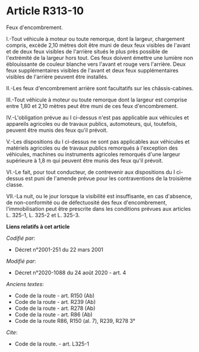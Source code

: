 # Article R313-10

Feux d'encombrement. 

I.-Tout véhicule à moteur ou toute remorque, dont la largeur, chargement compris, excède 2,10 mètres doit être muni de deux
feux visibles de l'avant et de deux feux visibles de l'arrière situés le plus près possible de l'extrémité de la largeur hors
tout. Ces feux doivent émettre une lumière non éblouissante de couleur blanche vers l'avant et rouge vers l'arrière. Deux
feux supplémentaires visibles de l'avant et deux feux supplémentaires visibles de l'arrière peuvent être installés. 

II.-Les feux d'encombrement arrière sont facultatifs sur les châssis-cabines. 

III.-Tout véhicule à moteur ou toute remorque dont la largeur est comprise entre 1,80 et 2,10 mètres peut être muni de ces
feux d'encombrement. 

IV.-L'obligation prévue au I ci-dessus n'est pas applicable aux véhicules et appareils agricoles ou de travaux publics,
automoteurs, qui, toutefois, peuvent être munis des feux qu'il prévoit. 

V.-Les dispositions du I ci-dessus ne sont pas applicables aux véhicules et matériels agricoles ou de travaux publics
remorqués à l'exception des véhicules, machines ou instruments agricoles remorqués d'une largeur supérieure à 1,8 m qui
peuvent être munis des feux qu'il prévoit. 

VI.-Le fait, pour tout conducteur, de contrevenir aux dispositions du I ci-dessus est puni de l'amende prévue pour les
contraventions de la troisième classe. 

VII.-La nuit, ou le jour lorsque la visibilité est insuffisante, en cas d'absence, de non-conformité ou de défectuosité des
feux d'encombrement, l'immobilisation peut être prescrite dans les conditions prévues aux articles          L. 325-1, L.
325-2 et L. 325-3.

**Liens relatifs à cet article**

_Codifié par_:

  - Décret n°2001-251 du 22 mars 2001

_Modifié par_:

  - Décret n°2020-1088 du 24 août 2020 - art. 4

_Anciens textes_:

  - Code de la route - art. R150 (Ab)
  - Code de la route - art. R239 (Ab)
  - Code de la route - art. R278 (Ab)
  - Code de la route - art. R86 (Ab)
  - Code de la route R86, R150 (al. 7), R239, R278 3°

_Cite_:

  - Code de la route. - art. L325-1
